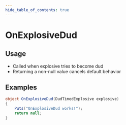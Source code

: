 ```yaml
---
hide_table_of_contents: true
---
```


# OnExplosiveDud

## Usage

* Called when explosive tries to become dud
* Returning a non-null value cancels default behavior

## Examples

```csharp title=""
object OnExplosiveDud(DudTimedExplosive explosive)
{
    Puts("OnExplosiveDud works!");
    return null;
}
```

